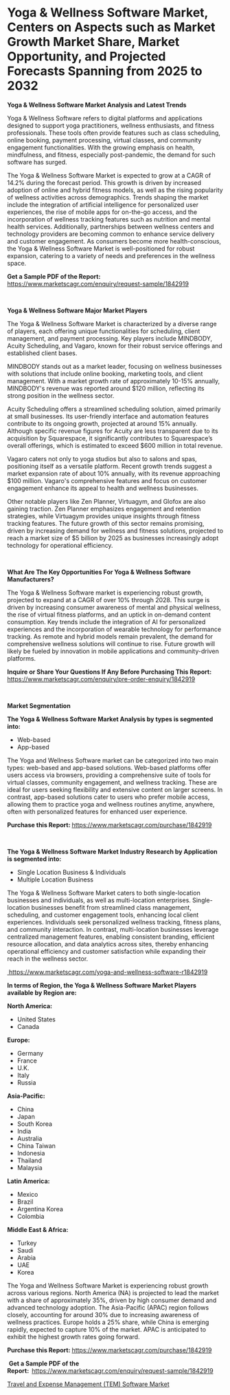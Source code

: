 <p><h1>Yoga & Wellness Software Market, Centers on Aspects such as Market Growth Market Share, Market Opportunity, and Projected Forecasts Spanning from 2025 to 2032</h1></p><p><strong>Yoga & Wellness Software Market Analysis and Latest Trends</strong></p>
<p><p>Yoga & Wellness Software refers to digital platforms and applications designed to support yoga practitioners, wellness enthusiasts, and fitness professionals. These tools often provide features such as class scheduling, online booking, payment processing, virtual classes, and community engagement functionalities. With the growing emphasis on health, mindfulness, and fitness, especially post-pandemic, the demand for such software has surged.</p><p>The Yoga & Wellness Software Market is expected to grow at a CAGR of 14.2% during the forecast period. This growth is driven by increased adoption of online and hybrid fitness models, as well as the rising popularity of wellness activities across demographics. Trends shaping the market include the integration of artificial intelligence for personalized user experiences, the rise of mobile apps for on-the-go access, and the incorporation of wellness tracking features such as nutrition and mental health services. Additionally, partnerships between wellness centers and technology providers are becoming common to enhance service delivery and customer engagement. As consumers become more health-conscious, the Yoga & Wellness Software Market is well-positioned for robust expansion, catering to a variety of needs and preferences in the wellness space.</p></p>
<p><strong>Get a Sample PDF of the Report:&nbsp;</strong> <a href="https://www.marketscagr.com/enquiry/request-sample/1842919?utm_campaign=2337&utm_medium=2&utm_source=Github&utm_content=ia&utm_term=26032025&utm_id=yoga-wellness-software">https://www.marketscagr.com/enquiry/request-sample/1842919</a></p>
<p>&nbsp;</p>
<p><strong>Yoga & Wellness Software Major Market Players</strong></p>
<p><p>The Yoga & Wellness Software Market is characterized by a diverse range of players, each offering unique functionalities for scheduling, client management, and payment processing. Key players include MINDBODY, Acuity Scheduling, and Vagaro, known for their robust service offerings and established client bases.</p><p>MINDBODY stands out as a market leader, focusing on wellness businesses with solutions that include online booking, marketing tools, and client management. With a market growth rate of approximately 10-15% annually, MINDBODY's revenue was reported around $120 million, reflecting its strong position in the wellness sector.</p><p>Acuity Scheduling offers a streamlined scheduling solution, aimed primarily at small businesses. Its user-friendly interface and automation features contribute to its ongoing growth, projected at around 15% annually. Although specific revenue figures for Acuity are less transparent due to its acquisition by Squarespace, it significantly contributes to Squarespace’s overall offerings, which is estimated to exceed $600 million in total revenue.</p><p>Vagaro caters not only to yoga studios but also to salons and spas, positioning itself as a versatile platform. Recent growth trends suggest a market expansion rate of about 10% annually, with its revenue approaching $100 million. Vagaro's comprehensive features and focus on customer engagement enhance its appeal to health and wellness businesses.</p><p>Other notable players like Zen Planner, Virtuagym, and Glofox are also gaining traction. Zen Planner emphasizes engagement and retention strategies, while Virtuagym provides unique insights through fitness tracking features. The future growth of this sector remains promising, driven by increasing demand for wellness and fitness solutions, projected to reach a market size of $5 billion by 2025 as businesses increasingly adopt technology for operational efficiency.</p></p>
<p>&nbsp;</p>
<p><strong>What Are The Key Opportunities For Yoga & Wellness Software Manufacturers?</strong></p>
<p><p>The Yoga & Wellness Software market is experiencing robust growth, projected to expand at a CAGR of over 10% through 2028. This surge is driven by increasing consumer awareness of mental and physical wellness, the rise of virtual fitness platforms, and an uptick in on-demand content consumption. Key trends include the integration of AI for personalized experiences and the incorporation of wearable technology for performance tracking. As remote and hybrid models remain prevalent, the demand for comprehensive wellness solutions will continue to rise. Future growth will likely be fueled by innovation in mobile applications and community-driven platforms.</p></p>
<p><strong>Inquire or Share Your Questions If Any Before Purchasing This Report:</strong> <a href="https://www.marketscagr.com/enquiry/pre-order-enquiry/1842919?utm_campaign=2337&utm_medium=2&utm_source=Github&utm_content=ia&utm_term=26032025&utm_id=yoga-wellness-software">https://www.marketscagr.com/enquiry/pre-order-enquiry/1842919</a></p>
<p>&nbsp;</p>
<p><strong>Market Segmentation</strong></p>
<p><strong>The Yoga & Wellness Software Market Analysis by types is segmented into:</strong></p>
<p><ul><li>Web-based</li><li>App-based</li></ul></p>
<p><p>The Yoga and Wellness Software market can be categorized into two main types: web-based and app-based solutions. Web-based platforms offer users access via browsers, providing a comprehensive suite of tools for virtual classes, community engagement, and wellness tracking. These are ideal for users seeking flexibility and extensive content on larger screens. In contrast, app-based solutions cater to users who prefer mobile access, allowing them to practice yoga and wellness routines anytime, anywhere, often with personalized features for enhanced user experience.</p></p>
<p><strong>Purchase this Report:&nbsp;</strong><a href="https://www.marketscagr.com/purchase/1842919?utm_campaign=2337&utm_medium=2&utm_source=Github&utm_content=ia&utm_term=26032025&utm_id=yoga-wellness-software">https://www.marketscagr.com/purchase/1842919</a></p>
<p>&nbsp;</p>
<p><strong>The Yoga & Wellness Software Market Industry Research by Application is segmented into:</strong></p>
<p><ul><li>Single Location Business & Individuals</li><li>Multiple Location Business</li></ul></p>
<p><p>The Yoga & Wellness Software Market caters to both single-location businesses and individuals, as well as multi-location enterprises. Single-location businesses benefit from streamlined class management, scheduling, and customer engagement tools, enhancing local client experiences. Individuals seek personalized wellness tracking, fitness plans, and community interaction. In contrast, multi-location businesses leverage centralized management features, enabling consistent branding, efficient resource allocation, and data analytics across sites, thereby enhancing operational efficiency and customer satisfaction while expanding their reach in the wellness sector.</p></p>
<p><a href="https://www.marketscagr.com/yoga-and-wellness-software-r1842919?utm_campaign=2337&utm_medium=2&utm_source=Github&utm_content=ia&utm_term=26032025&utm_id=yoga-wellness-software">&nbsp;https://www.marketscagr.com/yoga-and-wellness-software-r1842919</a></p>
<p><strong>In terms of Region, the Yoga & Wellness Software Market Players available by Region are:</strong></p>
<p>
    <p> <strong> North America: </strong>
        <ul>
            <li>United States</li>
            <li>Canada</li>
        </ul>
        </p> 
    <p> <strong> Europe: </strong>
        <ul>
            <li>Germany</li>
            <li>France</li>
            <li>U.K.</li>
            <li>Italy</li>
            <li>Russia</li>
        </ul>
        </p> 
    <p> <strong> Asia-Pacific: </strong>
        <ul>
            <li>China</li>
            <li>Japan</li>
            <li>South Korea</li>
            <li>India</li>
            <li>Australia</li>
            <li>China Taiwan</li>
            <li>Indonesia</li>
            <li>Thailand</li>
            <li>Malaysia</li>
        </ul>
        </p> 
    <p> <strong> Latin America: </strong>
        <ul>
            <li>Mexico</li>
            <li>Brazil</li>
            <li>Argentina Korea</li>
            <li>Colombia</li>
        </ul>
        </p> 
    <p> <strong> Middle East & Africa: </strong>
        <ul>
            <li>Turkey</li>
            <li>Saudi</li>
            <li>Arabia</li>
            <li>UAE</li>
            <li>Korea</li>
        </ul>
    </p>
    </p>
<p><p>The Yoga and Wellness Software Market is experiencing robust growth across various regions. North America (NA) is projected to lead the market with a share of approximately 35%, driven by high consumer demand and advanced technology adoption. The Asia-Pacific (APAC) region follows closely, accounting for around 30% due to increasing awareness of wellness practices. Europe holds a 25% share, while China is emerging rapidly, expected to capture 10% of the market. APAC is anticipated to exhibit the highest growth rates going forward.</p></p>
<p><strong>Purchase this Report: </strong><a href="https://www.marketscagr.com/purchase/1842919?utm_campaign=2337&utm_medium=2&utm_source=Github&utm_content=ia&utm_term=26032025&utm_id=yoga-wellness-software">https://www.marketscagr.com/purchase/1842919</a></p>
<p>&nbsp;<strong>Get a Sample PDF of the Report:&nbsp;&nbsp;</strong><a href="https://www.marketscagr.com/enquiry/request-sample/1842919?utm_campaign=2337&utm_medium=2&utm_source=Github&utm_content=ia&utm_term=26032025&utm_id=yoga-wellness-software">https://www.marketscagr.com/enquiry/request-sample/1842919</a></p>
<p><strong></strong></p>
<p><p><a href="https://github.com/rileymgdorcas/Market-Research-Report-List-1/blob/main/travel-and-expense-management-tem-software-market.md?utm_campaign=2337&utm_medium=2&utm_source=Github&utm_content=ia&utm_term=26032025&utm_id=yoga-wellness-software">Travel and Expense Management (TEM) Software Market</a></p></p>